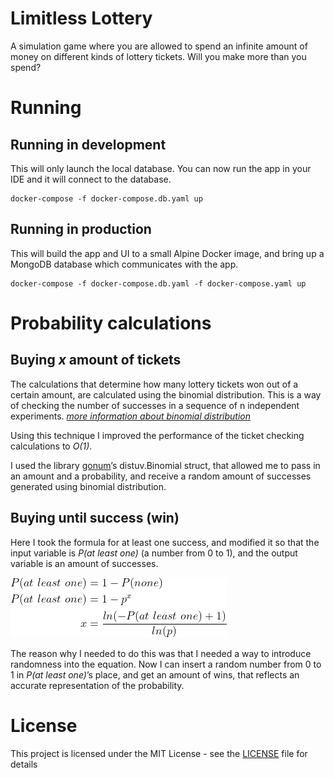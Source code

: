 # Limitless Lottery

A simulation game where you are allowed to spend an infinite amount of money on different kinds of lottery tickets. Will you make more than you spend?

# Running

## Running in development

This will only launch the local database. You can now run the app in your IDE and it will connect to the database.

```
docker-compose -f docker-compose.db.yaml up
```

## Running in production

This will build the app and UI to a small Alpine Docker image, and bring up a MongoDB database which communicates with the app.

```
docker-compose -f docker-compose.db.yaml -f docker-compose.yaml up
```

# Probability calculations

<!-- Equations created at: https://www.codecogs.com/latex/eqneditor.php -->

## Buying *x* amount of tickets

The calculations that determine how many lottery tickets won out of a certain amount, are calculated using the binomial distribution. This is a way of checking the number of successes in a sequence of n independent experiments. [*more information about binomial distribution*](https://en.wikipedia.org/wiki/Binomial_distribution)

Using this technique I improved the performance of the ticket checking calculations to *O(1)*.

I used the library [gonum](https://www.gonum.org/)’s distuv.Binomial struct, that allowed me to pass in an amount and a probability, and receive a random amount of successes generated using binomial distribution.

## Buying until success (win)

Here I took the formula for at least one success, and modified it so that the input variable is *P(at least one)* (a number from 0 to 1), and the output variable is an amount of successes. 

<!---
\begin{align*}
P(at\ least\ one) &= 1- P(none)\\
P(at\ least\ one) &= 1 - p^x\\
x &= \frac{ln(-P(at\ least\ one) + 1)}{ln(p)}
\end{align*}
-->
![](atleastoneEq.png)

The reason why I needed to do this was that I needed a way to introduce randomness into the equation. Now I can insert a random number from 0 to 1 in *P(at least one)*’s place, and get an amount of wins, that reflects an accurate representation of the probability.

# License

This project is licensed under the MIT License - see the [LICENSE](LICENSE) file for details